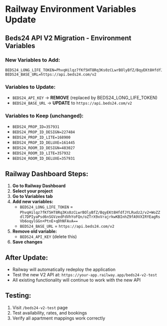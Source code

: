 # Railway Environment Variables Update

## Beds24 API V2 Migration - Environment Variables

### New Variables to Add:
```
BEDS24_LONG_LIFE_TOKEN=PhvqHilqz7fKf5HT8Rq3Ks0zCLwrBOlyBfZ/BqyEKt8HfdfJYLRudz2/v2+WoZZdl7DPIyaPsd6nSGVzedFdVhYoFQn/oZTrX9xVrajrkwKBInhZ9fA9VXIRYEagRsVb6oqylGGn+PtnE+qDhNFAvA==
BEDS24_BASE_URL=https://api.beds24.com/v2
```

### Variables to Update:
- `BEDS24_API_KEY` → **REMOVE** (replaced by BEDS24_LONG_LIFE_TOKEN)
- `BEDS24_BASE_URL` → **UPDATE** to `https://api.beds24.com/v2`

### Variables to Keep (unchanged):
- `BEDS24_PROP_ID=357931`
- `BEDS24_PROP_ID_DESIGN=227484`
- `BEDS24_PROP_ID_LITE=168900`
- `BEDS24_PROP_ID_DELUXE=161445`
- `BEDS24_ROOM_ID_DESIGN=483027`
- `BEDS24_ROOM_ID_LITE=357932`
- `BEDS24_ROOM_ID_DELUXE=357931`

## Railway Dashboard Steps:

1. **Go to Railway Dashboard**
2. **Select your project**
3. **Go to Variables tab**
4. **Add new variables:**
   - `BEDS24_LONG_LIFE_TOKEN` = `PhvqHilqz7fKf5HT8Rq3Ks0zCLwrBOlyBfZ/BqyEKt8HfdfJYLRudz2/v2+WoZZdl7DPIyaPsd6nSGVzedFdVhYoFQn/oZTrX9xVrajrkwKBInhZ9fA9VXIRYEagRsVb6oqylGGn+PtnE+qDhNFAvA==`
   - `BEDS24_BASE_URL` = `https://api.beds24.com/v2`
5. **Remove old variable:**
   - `BEDS24_API_KEY` (delete this)
6. **Save changes**

## After Update:
- Railway will automatically redeploy the application
- Test the new V2 API at: `https://your-app.railway.app/beds24-v2-test`
- All existing functionality will continue to work with the new API

## Testing:
1. Visit `/beds24-v2-test` page
2. Test availability, rates, and bookings
3. Verify all apartment mappings work correctly
